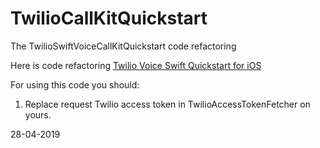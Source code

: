 # TwilioCallKitQuickstart
The TwilioSwiftVoiceCallKitQuickstart code refactoring


Here is code refactoring [Twilio Voice Swift Quickstart for iOS](https://github.com/twilio/voice-quickstart-swift)

For using this code you should:
1. Replace request Twilio access token in TwilioAccessTokenFetcher on yours. 

28-04-2019

